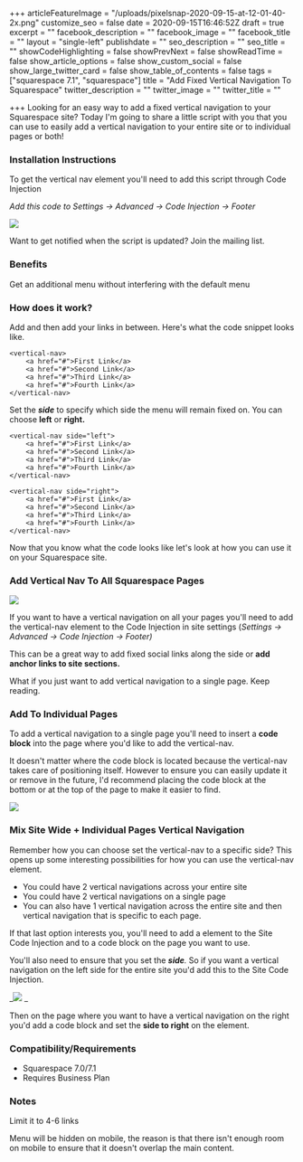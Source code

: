 +++
articleFeatureImage = "/uploads/pixelsnap-2020-09-15-at-12-01-40-2x.png"
customize_seo = false
date = 2020-09-15T16:46:52Z
draft = true
excerpt = ""
facebook_description = ""
facebook_image = ""
facebook_title = ""
layout = "single-left"
publishdate = ""
seo_description = ""
seo_title = ""
showCodeHighlighting = false
showPrevNext = false
showReadTime = false
show_article_options = false
show_custom_social = false
show_large_twitter_card = false
show_table_of_contents = false
tags = ["squarespace 7.1", "squarespace"]
title = "Add Fixed Vertical Navigation To Squarespace"
twitter_description = ""
twitter_image = ""
twitter_title = ""

+++
Looking for an easy way to add a fixed vertical navigation to your Squarespace site? Today I'm going to share a little script with you that you can use to easily add a vertical navigation to your entire site or to individual pages or both!

### Installation Instructions

To get the vertical nav element you'll need to add this script through Code Injection

_Add this code to Settings -> Advanced -> Code Injection -> Footer_

![](/uploads/script-install-2x.png)

Want to get notified when the script is updated? Join the mailing list.

### Benefits

Get an additional menu without interfering with the default menu

### How does it work?

Add <vertical-nav> and then add your links in between. Here's what the code snippet looks like.

    <vertical-nav>
    	<a href="#">First Link</a>
        <a href="#">Second Link</a>
        <a href="#">Third Link</a>
        <a href="#">Fourth Link</a>
    </vertical-nav>

Set the **_side_** to specify which side the menu will remain fixed on. You can choose **left** or **right.**

    <vertical-nav side="left">
    	<a href="#">First Link</a>
        <a href="#">Second Link</a>
        <a href="#">Third Link</a>
        <a href="#">Fourth Link</a>
    </vertical-nav>
    
    <vertical-nav side="right">
    	<a href="#">First Link</a>
        <a href="#">Second Link</a>
        <a href="#">Third Link</a>
        <a href="#">Fourth Link</a>
    </vertical-nav>

Now that you know what the code looks like let's look at how you can use it on your Squarespace site.

### Add Vertical Nav To All Squarespace Pages

![](/uploads/add-vertical-nav-2x.png)

If you want to have a vertical navigation on all your pages you'll need to add the vertical-nav element to the Code Injection in site settings (_Settings -> Advanced -> Code Injection -> Footer)_

This can be a great way to add fixed social links along the side or **add anchor links to site sections.**

What if you just want to add vertical navigation to a single page. Keep reading.

### Add To Individual Pages

To add a vertical navigation to a single page you'll need to insert a **code block** into the page where you'd like to add the vertical-nav.

It doesn't matter where the code block is located because the vertical-nav takes care of positioning itself. However to ensure you can easily update it or remove in the future, I'd recommend placing the code block at the bottom or at the top of the page to make it easier to find.

![](/uploads/vertical-nav-both-sides-on-page-2x.png)

### Mix Site Wide + Individual Pages Vertical Navigation

Remember how you can choose set the vertical-nav to a specific side? This opens up some interesting possibilities for how you can use the vertical-nav element.

* You could have 2 vertical navigations across your entire site
* You could have 2 vertical navigations on a single page
* You can also have 1 vertical navigation across the entire site and then vertical navigation that is specific to each page. 

If that last option interests you, you'll need to add a <vertical-nav> element to the Site Code Injection and to a code block on the page you want to use. 

You'll also need to ensure that you set the **_side_**_._ So if you want a vertical navigation on the left side for the entire site you'd add this to the Site Code Injection.

_![](/uploads/vertical-nav-side-left-2x.png) _

Then on the page where you want to have a vertical navigation on the right you'd add a code block and set the **side to right** on the <vertical-nav> element.

### Compatibility/Requirements

* Squarespace 7.0/7.1
* Requires Business Plan

### Notes

Limit it to 4-6 links

Menu will be hidden on mobile, the reason is that there isn't enough room on mobile to ensure that it doesn't overlap the main content. 